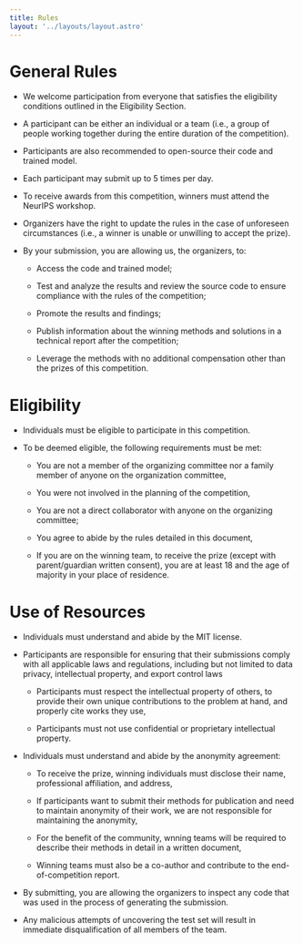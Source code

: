 ```yaml
---
title: Rules
layout: '../layouts/layout.astro'
---
```


# General Rules

- We welcome participation from everyone that satisfies the eligibility conditions outlined in the Eligibility Section.

- A participant can be either an individual or a team (i.e., a group of people working together during the entire duration of the competition).

- Participants are also recommended to open-source their code and trained model.

- Each participant may submit up to 5 times per day.

- To receive awards from this competition, winners must attend the NeurIPS workshop.

- Organizers have the right to update the rules in the case of unforeseen circumstances (i.e., a winner is unable or unwilling to accept the prize).

- By your submission, you are allowing us, the organizers, to:
  
  - Access the code and trained model;
  
  - Test and analyze the results and review the source code to ensure compliance with the rules of the competition;
  
  - Promote the results and findings;
  
  - Publish information about the winning methods and solutions in a technical report after the competition;
  
  - Leverage the methods with no additional compensation other than the prizes of this competition.

# Eligibility

- Individuals must be eligible to participate in this competition.

- To be deemed eligible, the following requirements must be met:
  
  - You are not a member of the organizing committee nor a family member of anyone on the organization committee,
  
  - You were not involved in the planning of the competition,
  
  - You are not a direct collaborator with anyone on the organizing committee;
  
  - You agree to abide by the rules detailed in this document,
  
  - If you are on the winning team, to receive the prize (except with parent/guardian written consent), you are at least 18 and the age of majority in your place of residence.

# Use of Resources

- Individuals must understand and abide by the MIT license.

- Participants are responsible for ensuring that their submissions comply with all applicable laws and regulations, including but not limited to data privacy, intellectual property, and export control laws
  
  - Participants must respect the intellectual property of others, to provide their own unique contributions to the problem at hand, and properly cite works they use,
  
  - Participants must not use confidential or proprietary intellectual property.

- Individuals must understand and abide by the anonymity agreement:
  
  - To receive the prize, winning individuals must disclose their name, professional affiliation, and address,
  
  - If participants want to submit their methods for publication and need to maintain anonymity of their work, we are not responsible for maintaining the anonymity,
  
  - For the benefit of the community, wnning teams will be required to describe their methods in detail in a written document,
  
  - Winning teams must also be a co-author and contribute to the end-of-competition report.

- By submitting, you are allowing the organizers to inspect any code that was used in the process of generating the submission.

- Any malicious attempts of uncovering the test set will result in immediate disqualification of all members of the team.